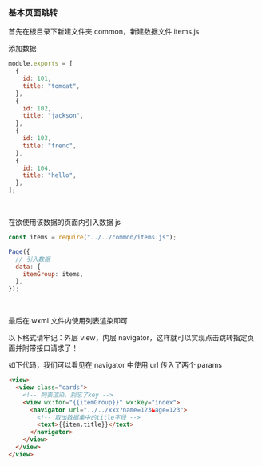 ### 基本页面跳转

首先在根目录下新建文件夹 common，新建数据文件 items.js

添加数据

```js
module.exports = [
  {
    id: 101,
    title: "tomcat",
  },
  {
    id: 102,
    title: "jackson",
  },
  {
    id: 103,
    title: "frenc",
  },
  {
    id: 104,
    title: "hello",
  },
];
```

<br>

在欲使用该数据的页面内引入数据 js

```js
const items = require("../../common/items.js");

Page({
  // 引入数据
  data: {
    itemGroup: items,
  },
});
```

<br>

最后在 wxml 文件内使用列表渲染即可

以下格式请牢记：外层 view，内层 navigator，这样就可以实现点击跳转指定页面并附带接口请求了！

如下代码，我们可以看见在 navigator 中使用 url 传入了两个 params

```html
<view>
  <view class="cards">
    <!-- 列表渲染，别忘了key -->
    <view wx:for="{{itemGroup}}" wx:key="index">
      <navigator url="../../xxx?name=123&age=123">
        <!-- 取出数据集中的title字段 -->
        <text>{{item.title}}</text>
      </navigator>
    </view>
  </view>
</view>
```

<br>
